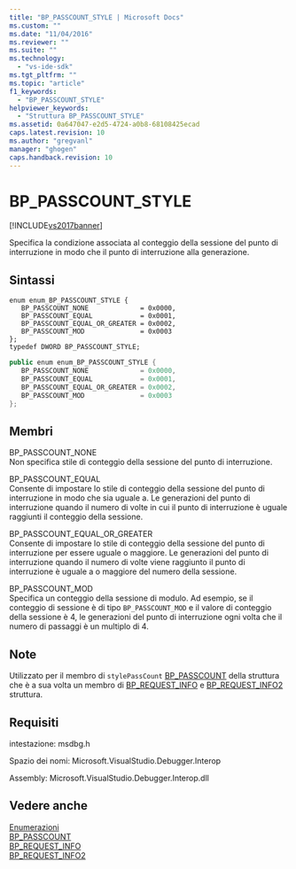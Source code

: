 ```yaml
---
title: "BP_PASSCOUNT_STYLE | Microsoft Docs"
ms.custom: ""
ms.date: "11/04/2016"
ms.reviewer: ""
ms.suite: ""
ms.technology: 
  - "vs-ide-sdk"
ms.tgt_pltfrm: ""
ms.topic: "article"
f1_keywords: 
  - "BP_PASSCOUNT_STYLE"
helpviewer_keywords: 
  - "Struttura BP_PASSCOUNT_STYLE"
ms.assetid: 0a647047-e2d5-4724-a0b8-68108425ecad
caps.latest.revision: 10
ms.author: "gregvanl"
manager: "ghogen"
caps.handback.revision: 10
---
```

# BP_PASSCOUNT_STYLE
[!INCLUDE[vs2017banner](../../../code-quality/includes/vs2017banner.md)]

Specifica la condizione associata al conteggio della sessione del punto di interruzione in modo che il punto di interruzione alla generazione.  
  
## Sintassi  
  
```cpp#  
enum enum_BP_PASSCOUNT_STYLE {   
   BP_PASSCOUNT_NONE             = 0x0000,  
   BP_PASSCOUNT_EQUAL            = 0x0001,  
   BP_PASSCOUNT_EQUAL_OR_GREATER = 0x0002,  
   BP_PASSCOUNT_MOD              = 0x0003  
};  
typedef DWORD BP_PASSCOUNT_STYLE;  
```  
  
```c#  
public enum enum_BP_PASSCOUNT_STYLE {   
   BP_PASSCOUNT_NONE             = 0x0000,  
   BP_PASSCOUNT_EQUAL            = 0x0001,  
   BP_PASSCOUNT_EQUAL_OR_GREATER = 0x0002,  
   BP_PASSCOUNT_MOD              = 0x0003  
};  
```  
  
## Membri  
 BP\_PASSCOUNT\_NONE  
 Non specifica stile di conteggio della sessione del punto di interruzione.  
  
 BP\_PASSCOUNT\_EQUAL  
 Consente di impostare lo stile di conteggio della sessione del punto di interruzione in modo che sia uguale a.  Le generazioni del punto di interruzione quando il numero di volte in cui il punto di interruzione è uguale raggiunti il conteggio della sessione.  
  
 BP\_PASSCOUNT\_EQUAL\_OR\_GREATER  
 Consente di impostare lo stile di conteggio della sessione del punto di interruzione per essere uguale o maggiore.  Le generazioni del punto di interruzione quando il numero di volte viene raggiunto il punto di interruzione è uguale a o maggiore del numero della sessione.  
  
 BP\_PASSCOUNT\_MOD  
 Specifica un conteggio della sessione di modulo.  Ad esempio, se il conteggio di sessione è di tipo `BP_PASSCOUNT_MOD` e il valore di conteggio della sessione è 4, le generazioni del punto di interruzione ogni volta che il numero di passaggi è un multiplo di 4.  
  
## Note  
 Utilizzato per il membro di `stylePassCount` [BP\_PASSCOUNT](../../../extensibility/debugger/reference/bp-passcount.md) della struttura che è a sua volta un membro di [BP\_REQUEST\_INFO](../../../extensibility/debugger/reference/bp-request-info.md) e [BP\_REQUEST\_INFO2](../../../extensibility/debugger/reference/bp-request-info2.md) struttura.  
  
## Requisiti  
 intestazione: msdbg.h  
  
 Spazio dei nomi: Microsoft.VisualStudio.Debugger.Interop  
  
 Assembly: Microsoft.VisualStudio.Debugger.Interop.dll  
  
## Vedere anche  
 [Enumerazioni](../../../extensibility/debugger/reference/enumerations-visual-studio-debugging.md)   
 [BP\_PASSCOUNT](../../../extensibility/debugger/reference/bp-passcount.md)   
 [BP\_REQUEST\_INFO](../../../extensibility/debugger/reference/bp-request-info.md)   
 [BP\_REQUEST\_INFO2](../../../extensibility/debugger/reference/bp-request-info2.md)